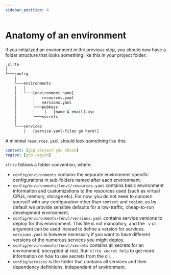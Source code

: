 ```yaml
---
sidebar_position: 4
---
```


# Anatomy of an environment

If you initialized an environment in the previous step, you should now have a folder structure that looks something like this in your project folder: 

```bash
.xlrte
│
└───config
    │
    └───environments
    │   │
    │   └───[environment name]
    │       │   resources.yaml
    │       │   versions.yaml
    │       └───pubkeys
    │       │    │   [name & email].asc
    │       └───secrets
    │   
    └───services
        │   [service.yaml-files go here!]

```

A minimal `resources.yaml` should look something like this:

```yaml
context: [gcp project you chose]
region: [gcp region]
```

`xlrte` follows a folder convention, where:

* `config/environments` contains the separate environment specific configurations in sub-folders named after each environment.
* `config/environments/[env]/resources.yaml` contains basic environment information and customizations to the resources used (such as virtual CPUs, memory, storage etc). For now, you do not need to concern yourself with any configuration other than `context` and `region`, as by default we provide sensible defaults for a low-traffic, cheap-to-run development environment.
* `config/environments/[env]/versions.yaml` contains service versions to deploy for this environment. This file is not mandatory, and the `-v` cli argument can be used instead to define a version for services. `versions.yaml` is however necessary if you want to have different versions of the numerous services you might deploy.
* `config/environments/[env]/secrets` contains all secrets for an environment, encrypted at rest. Run `xlrte secret help` to get more information on how to use secrets from the cli.
* `config/services` is the folder that contains all services and their dependency definitions, independent of environment.
